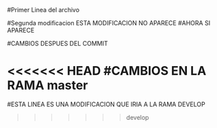 #Primer Linea del archivo

#Segunda modificacion ESTA MODIFICACION NO APARECE
#AHORA SI APARECE

#CAMBIOS DESPUES DEL COMMIT

<<<<<<< HEAD
#CAMBIOS EN LA RAMA master
=======
#ESTA LINEA ES UNA MODIFICACION QUE IRIA A LA RAMA DEVELOP
>>>>>>> develop

